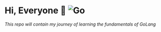 # Hi, Everyone 👻 ![Go](https://img.shields.io/badge/go-%2300ADD8.svg?style=for-the-badge&logo=go&logoColor=white)

*This repo will contain my journey of learning the fundamentals of GoLang*
